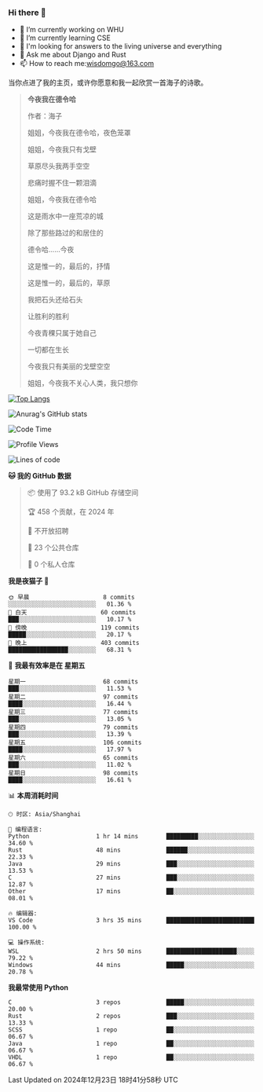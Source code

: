 ### Hi there 👋



- 🔭 I’m currently working on WHU
- 🌱 I’m currently learning CSE
- 🤔 I'm looking for answers to the living universe and everything
- 💬 Ask me about Django and Rust
- 📫 How to reach me:wisdomgo@163.com

当你点进了我的主页，或许你愿意和我一起欣赏一首海子的诗歌。

>**今夜我在德令哈**
>
>作者：海子
>
>姐姐，今夜我在德令哈，夜色笼罩
>
>姐姐，今夜我只有戈壁
>
>草原尽头我两手空空
>
>悲痛时握不住一颗泪滴
>
>姐姐，今夜我在德令哈
>
>这是雨水中一座荒凉的城
>
>除了那些路过的和居住的
>
>德令哈......今夜
>
>这是惟一的，最后的，抒情
>
>这是惟一的，最后的，草原
>
>我把石头还给石头
>
>让胜利的胜利
>
>今夜青稞只属于她自己
>
>一切都在生长
>
>今夜我只有美丽的戈壁空空
>
>姐姐，今夜我不关心人类，我只想你



[![Top Langs](https://github-readme-stats.vercel.app/api/top-langs/?username=wisdomgo&theme=onedark)](https://github.com/anuraghazra/github-readme-stats)

![Anurag's GitHub stats](https://github-readme-stats.vercel.app/api?username=wisdomgo&hide=contribs,stars&theme=synthwave)

<!--START_SECTION:waka-->
![Code Time](http://img.shields.io/badge/Code%20Time-424%20hrs-blue)

![Profile Views](http://img.shields.io/badge/%E4%B8%AA%E4%BA%BA%E8%B5%84%E6%96%99%E8%A7%82%E7%9C%8B%E6%AC%A1%E6%95%B0-22-blue)

![Lines of code](https://img.shields.io/badge/%E4%BB%8E%E3%80%8CHello%20World%E3%80%8D%E8%B5%B7%E6%88%91%E5%B7%B2%E7%BB%8F%E5%86%99%E4%BA%86-639.5%20thousand%20%E8%A1%8C%E4%BB%A3%E7%A0%81-blue)

**🐱 我的 GitHub 数据** 

> 📦  使用了 93.2 kB GitHub 存储空间 
 > 
> 🏆 458 个贡献，在 2024 年
 > 
> 🚫 不开放招聘
 > 
> 📜 23 个公共仓库 
 > 
> 🔑 0 个私人仓库 
 > 
**我是夜猫子 🦉** 

```text
🌞 早晨                     8 commits           ░░░░░░░░░░░░░░░░░░░░░░░░░   01.36 % 
🌆 白天                     60 commits          ███░░░░░░░░░░░░░░░░░░░░░░   10.17 % 
🌃 傍晚                     119 commits         █████░░░░░░░░░░░░░░░░░░░░   20.17 % 
🌙 晚上                     403 commits         █████████████████░░░░░░░░   68.31 % 
```
📅 **我最有效率是在 星期五** 

```text
星期一                      68 commits          ███░░░░░░░░░░░░░░░░░░░░░░   11.53 % 
星期二                      97 commits          ████░░░░░░░░░░░░░░░░░░░░░   16.44 % 
星期三                      77 commits          ███░░░░░░░░░░░░░░░░░░░░░░   13.05 % 
星期四                      79 commits          ███░░░░░░░░░░░░░░░░░░░░░░   13.39 % 
星期五                      106 commits         ████░░░░░░░░░░░░░░░░░░░░░   17.97 % 
星期六                      65 commits          ███░░░░░░░░░░░░░░░░░░░░░░   11.02 % 
星期日                      98 commits          ████░░░░░░░░░░░░░░░░░░░░░   16.61 % 
```


📊 **本周消耗时间** 

```text
🕑︎ 时区: Asia/Shanghai

💬 编程语言: 
Python                   1 hr 14 mins        █████████░░░░░░░░░░░░░░░░   34.60 % 
Rust                     48 mins             ██████░░░░░░░░░░░░░░░░░░░   22.33 % 
Java                     29 mins             ███░░░░░░░░░░░░░░░░░░░░░░   13.53 % 
C                        27 mins             ███░░░░░░░░░░░░░░░░░░░░░░   12.87 % 
Other                    17 mins             ██░░░░░░░░░░░░░░░░░░░░░░░   08.01 % 

🔥 编辑器: 
VS Code                  3 hrs 35 mins       █████████████████████████   100.00 % 

💻 操作系统: 
WSL                      2 hrs 50 mins       ████████████████████░░░░░   79.22 % 
Windows                  44 mins             █████░░░░░░░░░░░░░░░░░░░░   20.78 % 
```

**我最常使用 Python** 

```text
C                        3 repos             █████░░░░░░░░░░░░░░░░░░░░   20.00 % 
Rust                     2 repos             ███░░░░░░░░░░░░░░░░░░░░░░   13.33 % 
SCSS                     1 repo              ██░░░░░░░░░░░░░░░░░░░░░░░   06.67 % 
Java                     1 repo              ██░░░░░░░░░░░░░░░░░░░░░░░   06.67 % 
VHDL                     1 repo              ██░░░░░░░░░░░░░░░░░░░░░░░   06.67 % 
```




 Last Updated on 2024年12月23日 18时41分58秒 UTC
<!--END_SECTION:waka-->
